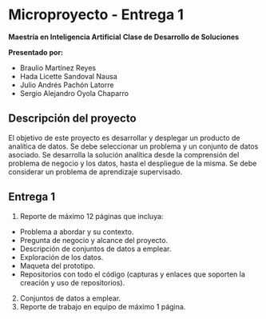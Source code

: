 # Microproyecto - Entrega 1

**Maestría en Inteligencia Artificial**
**Clase de Desarrollo de Soluciones**

**Presentado por:**

* Braulio Martínez Reyes
* Hada Licette Sandoval Nausa
* Julio Andrés Pachón Latorre
* Sergio Alejandro Oyola Chaparro


## Descripción del proyecto

El objetivo de este proyecto es desarrollar y desplegar un producto de analítica de datos. Se debe seleccionar un problema y un conjunto de datos asociado. Se desarrolla la solución analítica desde la comprensión del problema de negocio y los datos, hasta el despliegue de la misma. Se debe considerar un problema de aprendizaje supervisado.

## Entrega 1

1. Reporte de máximo 12 páginas que incluya:
* Problema a abordar y su contexto.
* Pregunta de negocio y alcance del proyecto.
* Descripción de conjuntos de datos a emplear.
* Exploración de los datos.
* Maqueta del prototipo.
* Repositorios con todo el código (capturas y enlaces que soporten la creación y uso de repositorios).
2. Conjuntos de datos a emplear.
3. Reporte de trabajo en equipo de máximo 1 página.
